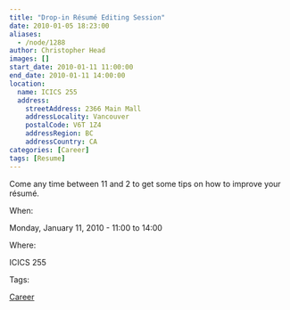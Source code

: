 ```yaml
---
title: "Drop-in Résumé Editing Session"
date: 2010-01-05 18:23:00
aliases:
  - /node/1288
author: Christopher Head
images: []
start_date: 2010-01-11 11:00:00
end_date: 2010-01-11 14:00:00
location:
  name: ICICS 255
  address:
    streetAddress: 2366 Main Mall
    addressLocality: Vancouver
    postalCode: V6T 1Z4
    addressRegion: BC
    addressCountry: CA
categories: [Career]
tags: [Resume]
---
```


Come any time between 11 and 2 to get some tips on how to improve your résumé.

When: 

Monday, January 11, 2010 - 11:00 to 14:00

Where: 

ICICS 255

Tags: 

[Career](/career)
